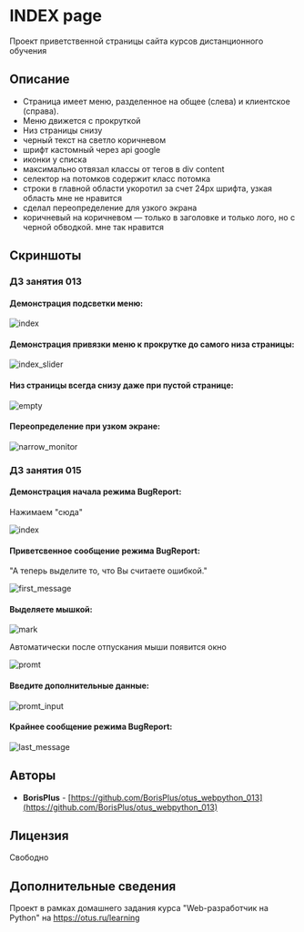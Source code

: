 # INDEX page

Проект приветственной страницы сайта курсов дистанционного обучения

## Описание

* Страница имеет меню, разделенное на общее (слева) и клиентское (справа).
* Меню движется с прокруткой
* Низ страницы снизу
* черный текст на светло коричневом
* шрифт кастомный через api google
* иконки у списка
* максимально отвязал классы от тегов в div content
* селектор на потомков содержит класс потомка
* строки в главной области укоротил за счет 24px шрифта, узкая область мне не нравится
* сделал переопределение для узкого экрана
* коричневый на коричневом — только в заголовке и только лого, но с черной обводкой. мне так нравится
 
## Cкриншоты

### ДЗ занятия 013

#### Демонстрация подсветки меню:

![index](https://raw.githubusercontent.com/BorisPlus/otus_webpython_013/master/README.files/images/screenshots/index.png "Title")


#### Демонстрация привязки меню к прокрутке до самого низа страницы:

![index_slider](https://raw.githubusercontent.com/BorisPlus/otus_webpython_013/master/README.files/images/screenshots/index_scrolled_with_menu.png "Title")


#### Низ страницы всегда снизу даже при пустой странице:

![empty](https://raw.githubusercontent.com/BorisPlus/otus_webpython_013/master/README.files/images/screenshots/empty.png "Title")

#### Переопределение при узком экране:

![narrow_monitor](https://raw.githubusercontent.com/BorisPlus/otus_webpython_013/master/README.files/images/screenshots/narrow_monitor.png "Title")


### ДЗ занятия 015

#### Демонстрация начала режима BugReport:

Нажимаем "сюда"

![index](https://raw.githubusercontent.com/BorisPlus/otus_webpython_013/master/README.files/images/screenshots/click.png "Title")

#### Приветсвенное сообщение режима BugReport:

"А теперь выделите то, что Вы считаете ошибкой."

![first_message](https://raw.githubusercontent.com/BorisPlus/otus_webpython_013/master/README.files/images/screenshots/first_message.png "Title")

#### Выделяете мышкой:

![mark](https://raw.githubusercontent.com/BorisPlus/otus_webpython_013/master/README.files/images/screenshots/mark.png "Title")

Автоматически после отпускания мыши появится окно

![promt](https://raw.githubusercontent.com/BorisPlus/otus_webpython_013/master/README.files/images/screenshots/promt.png "Title")

#### Введите дополнительные данные:

![promt_input](https://raw.githubusercontent.com/BorisPlus/otus_webpython_013/master/README.files/images/screenshots/promt_input.png "Title")

#### Крайнее сообщение режима BugReport:

![last_message](https://raw.githubusercontent.com/BorisPlus/otus_webpython_013/master/README.files/images/screenshots/last_message.png "Title")

## Авторы

* **BorisPlus** - [https://github.com/BorisPlus/otus_webpython_013](https://github.com/BorisPlus/otus_webpython_013)

## Лицензия

Свободно

## Дополнительные сведения

Проект в рамках домашнего задания курса "Web-разработчик на Python" на https://otus.ru/learning
